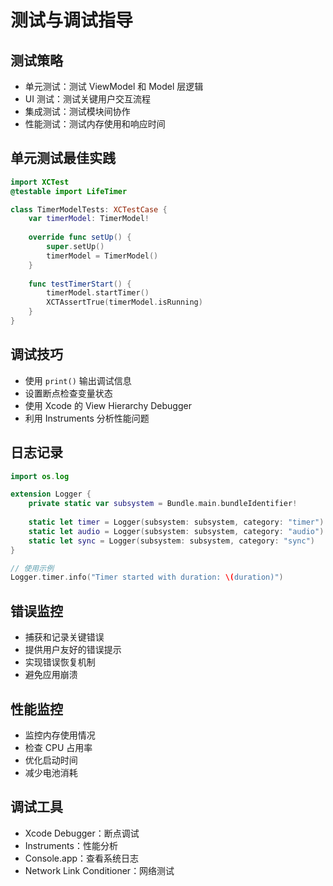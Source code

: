 # 测试与调试指导

## 测试策略
- 单元测试：测试 ViewModel 和 Model 层逻辑
- UI 测试：测试关键用户交互流程
- 集成测试：测试模块间协作
- 性能测试：测试内存使用和响应时间

## 单元测试最佳实践
```swift
import XCTest
@testable import LifeTimer

class TimerModelTests: XCTestCase {
    var timerModel: TimerModel!
    
    override func setUp() {
        super.setUp()
        timerModel = TimerModel()
    }
    
    func testTimerStart() {
        timerModel.startTimer()
        XCTAssertTrue(timerModel.isRunning)
    }
}
```

## 调试技巧
- 使用 `print()` 输出调试信息
- 设置断点检查变量状态
- 使用 Xcode 的 View Hierarchy Debugger
- 利用 Instruments 分析性能问题

## 日志记录
```swift
import os.log

extension Logger {
    private static var subsystem = Bundle.main.bundleIdentifier!
    
    static let timer = Logger(subsystem: subsystem, category: "timer")
    static let audio = Logger(subsystem: subsystem, category: "audio")
    static let sync = Logger(subsystem: subsystem, category: "sync")
}

// 使用示例
Logger.timer.info("Timer started with duration: \(duration)")
```

## 错误监控
- 捕获和记录关键错误
- 提供用户友好的错误提示
- 实现错误恢复机制
- 避免应用崩溃

## 性能监控
- 监控内存使用情况
- 检查 CPU 占用率
- 优化启动时间
- 减少电池消耗

## 调试工具
- Xcode Debugger：断点调试
- Instruments：性能分析
- Console.app：查看系统日志
- Network Link Conditioner：网络测试